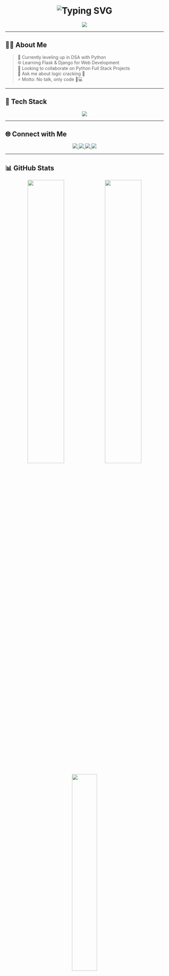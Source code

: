<h1 align="center">
  <img src="https://readme-typing-svg.demolab.com?font=Fira+Code&size=22&duration=3000&pause=1000&color=00FF00&center=true&vCenter=true&width=435&lines=Python+Full+Stack+Dev;DSA+Enthusiast;Flask+%7C+Django+Learner;No+Talk,+Only+Code...;Logic+Cracker+%F0%9F%94%90" alt="Typing SVG" />
</h1>

<p align="center">
  <img src="https://capsule-render.vercel.app/api?type=waving&color=0:0f2027,100:2c5364&height=200&section=header&text=Jagannadham%20Prathap&fontSize=45&fontAlignY=35&fontColor=00ffcc" />
</p>

---

## 👨‍💻 About Me

> 🚀 Currently leveling up in DSA with Python  
> 🌐 Learning Flask & Django for Web Development  
> 🤝 Looking to collaborate on Python Full Stack Projects  
> 💬 Ask me about logic cracking 🔐  
> ⚡ Motto: No talk, only code 🧠💻

---

## 🚀 Tech Stack

<p align="center">
  <img src="https://skillicons.dev/icons?i=python,flask,django,html,css,js,java,c,mysql,github,vscode,mongodb,reactjs" />
</p>

---

## 🌐 Connect with Me

<p align="center">
  <a href="https://www.linkedin.com/in/jprathap/">
    <img src="https://img.shields.io/badge/LinkedIn-0077B5?style=for-the-badge&logo=linkedin&logoColor=white"/>
  </a>
  <a href="https://quora.com/profile/Jagannadham-Prathap">
    <img src="https://img.shields.io/badge/Quora-B92B27?style=for-the-badge&logo=quora&logoColor=white"/>
  </a>
  <a href="https://x.com/JPratap12">
    <img src="https://img.shields.io/badge/X-000000?style=for-the-badge&logo=X&logoColor=white"/>
  </a>
  <a href="mailto:jagannadhamprathap@gmail.com">
    <img src="https://img.shields.io/badge/Gmail-D14836?style=for-the-badge&logo=gmail&logoColor=white"/>
  </a>
</p>

---

## 📊 GitHub Stats

<p align="center">
  <img src="https://github-readme-stats.vercel.app/api?username=JagannadhamPrathap&theme=radical&show_icons=true&hide_border=false&count_private=true" width="48%" />
  <img src="https://github-readme-streak-stats.herokuapp.com?user=JagannadhamPrathap&theme=radical&hide_border=false" width="48%" />
</p>

<p align="center">
  <img src="https://github-readme-stats.vercel.app/api/top-langs/?username=JagannadhamPrathap&theme=radical&layout=compact&hide_border=false" width="40%"/>
</p>

---

## 🏆 GitHub Trophies

<p align="center">
  <img src="https://github-profile-trophy.vercel.app/?username=JagannadhamPrathap&theme=radical&no-frame=true&row=2&column=4" />
</p>

---

## 👁️ Visitor Count

![Visitors](https://api.visitorbadge.io/api/combined?path=https%3A%2F%2Fgithub.com%2FJagannadhamPrathap&label=VISITORS)


<p align="center">
  <img src="https://readme-typing-svg.demolab.com?font=Fira+Code&pause=1000&color=00FF00&width=435&lines=Built+with+%E2%9D%A4%EF%B8%8F+using+Markdown+on+GitHub" />
</p>

